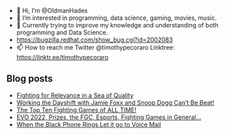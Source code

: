 - 👋 Hi, I’m @OldmanHades
- 👀 I’m interested in programming, data science, gaming, movies, music.
- 🌱 Currently trying to improve my knowledge and understanding of both programming and Data Science.
- https://bugzilla.redhat.com/show_bug.cgi?id=2002083
- 📫 How to reach me Twitter @timothypecoraro
Linktree: https://linktr.ee/timothypecoraro

## Blog posts
<!-- BLOG-POST-LIST:START -->
- [Fighting for Relevance in a Sea of Quality](https://medium.com/@timothypecoraro/fighting-for-relevance-in-a-sea-of-quality-80e1458cb7a1?source=rss-5097f5c9b801------2)
- [Working the Dayshift with Jamie Foxx and Snoop Dogg Can’t Be Beat!](https://medium.com/@timothypecoraro/working-the-dayshift-with-jamie-foxx-and-snoop-dogg-cant-be-beat-d42fbfac3777?source=rss-5097f5c9b801------2)
- [The Top Ten Fighting Games of ALL TIME!](https://medium.com/@timothypecoraro/the-top-ten-fighting-games-of-all-time-4a2bd77158d2?source=rss-5097f5c9b801------2)
- [EVO 2022, Prizes, the FGC, Esports, Fighting Games in General…](https://medium.com/@timothypecoraro/evo-2022-prizes-the-fgc-esports-fighting-games-in-general-d1aa0460cd79?source=rss-5097f5c9b801------2)
- [When the Black Phone Rings Let it go to Voice Mail](https://medium.com/@timothypecoraro/when-the-black-phone-rings-let-it-go-to-voice-mail-eb45b784d935?source=rss-5097f5c9b801------2)
<!-- BLOG-POST-LIST:END -->
